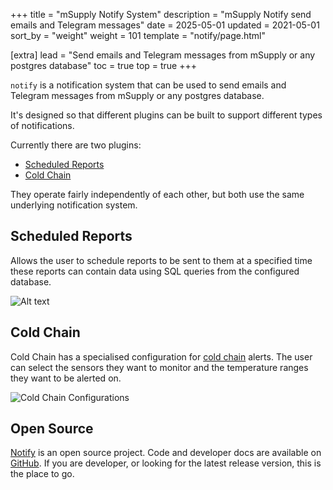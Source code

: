 +++
title = "mSupply Notify System"
description = "mSupply Notify send emails and Telegram messages"
date = 2025-05-01
updated = 2021-05-01
sort_by = "weight"
weight = 101
template = "notify/page.html"

[extra]
lead = "Send emails and Telegram messages from mSupply or any postgres database"
toc = true
top = true
+++

`notify` is a notification system that can be used to send emails and Telegram messages from mSupply or any postgres database.

It's designed so that different plugins can be built to support different types of notifications.

Currently there are two plugins:

- [Scheduled Reports](/notify/scheduled)
- [Cold Chain](/coldchain/cold-chain-notifications)

They operate fairly independently of each other, but both use the same underlying notification system.

## Scheduled Reports

Allows the user to schedule reports to be sent to them at a specified time these reports can contain data using SQL queries from the configured database.

![Alt text](/notify/images/sch-setup.png)

## Cold Chain

Cold Chain has a specialised configuration for [cold chain](/coldchain/introduction) alerts.
The user can select the sensors they want to monitor and the temperature ranges they want to be alerted on.

![Cold Chain Configurations](/notify/images/cc-setup.png)

## Open Source

[Notify](https://github.com/msupply-foundation/notify) is an open source project. Code and developer docs are available on [GitHub](https://github.com/msupply-foundation/notify).
If you are developer, or looking for the latest release version, this is the place to go.
